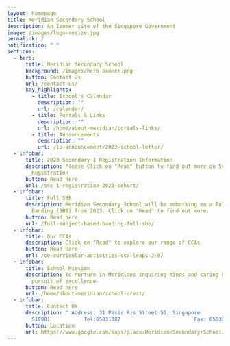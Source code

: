 ```yaml
---
layout: homepage
title: Meridian Secondary School
description: An Isomer site of the Singapore Government
image: /images/logo-resize.jpg
permalink: /
notification: " "
sections:
  - hero:
      title: Meridian Secondary School
      background: /images/hero-banner.png
      button: Contact Us
      url: /contact-us/
      key_highlights:
        - title: School's Calendar
          description: ""
          url: /calendar/
        - title: Portals & Links
          description: ""
          url: /home/about-meridian/portals-links/
        - title: Announcements
          description: ""
          url: /lp-announcement/2023-school-letter/
  - infobar:
      title: 2023 Secondary 1 Registration Information
      description: Please Click on "Read" button to find out more on Secondary 1
        Registration
      button: Read here
      url: /sec-1-registration-2023-cohort/
  - infobar:
      title: Full SBB
      description: Meridian Secondary School will be embarking on a Full Subject-Based
        Banding (SBB) from 2023. Click on "Read" to find out more.
      button: Read here
      url: /full-subject-based-banding-full-sbb/
  - infobar:
      title: Our CCAs
      description: Click on "Read" to explore our range of CCAs
      button: Read Here
      url: /co-curricular-activities-cca-leaps-2-0/
  - infobar:
      title: School Mission
      description: To nurture in Meridians inquiring minds and caring hearts for their
        pursuit of excellence
      button: Read here
      url: /home/about-meridian/school-crest/
  - infobar:
      title: Contact Us
      description: " Address: 31 Pasir Ris Street 51, Singapore
        518901           Tel:65831387                        Fax: 65836467"
      button: Location
      url: https://www.google.com/maps/place/Meridian+Secondary+School/@1.3675302,103.9470778,17z/data=!3m1!4b1!4m5!3m4!1s0x31da3da8a08e84d9:0xee2d8fd46ff8a46e!8m2!3d1.3675302!4d103.9492665?hl=en
---
```

